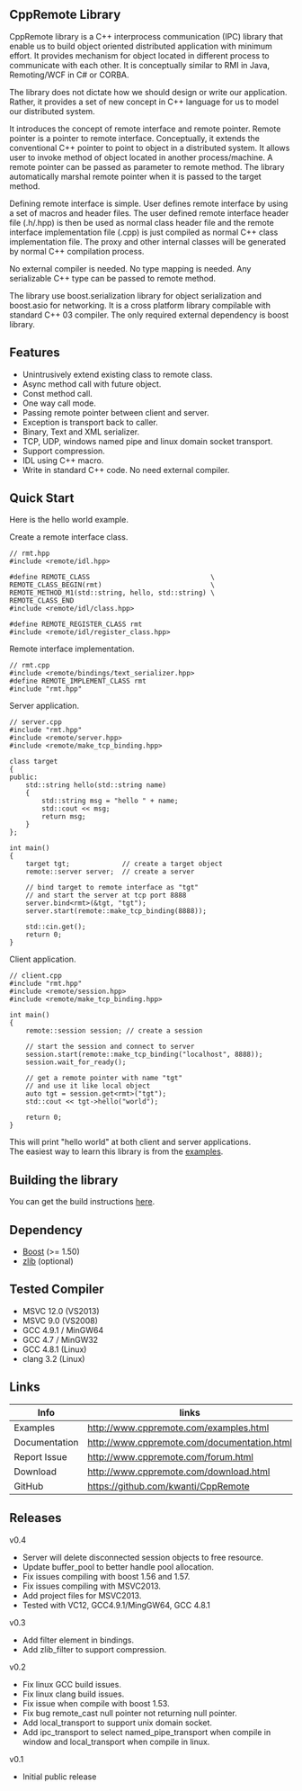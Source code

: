 CppRemote Library
---
CppRemote library is a C++ interprocess communication (IPC) library that enable us to build object oriented distributed application with minimum effort. It provides mechanism for object located in different process to communicate with each other. It is conceptually similar to RMI in Java, Remoting/WCF in C# or CORBA.

The library does not dictate how we should design or write our application. Rather, it provides a set of new concept in C++ language for us to model our distributed system.

It introduces the concept of remote interface and remote pointer. Remote pointer is a pointer to remote interface. Conceptually, it extends the conventional C++ pointer to point to object in a distributed system. It allows user to invoke method of object located in another process/machine. A remote pointer can be passed as parameter to remote method. The library automatically marshal remote pointer when it is passed to the target method.

Defining remote interface is simple. User defines remote interface by using a set of macros and header files. The user defined remote interface header file (.h/.hpp) is then be used as normal class header file and the remote interface implementation file (.cpp) is just compiled as normal C++ class implementation file. The proxy and other internal classes will be generated by normal C++ compilation process.

No external compiler is needed. No type mapping is needed. Any serializable C++ type can be passed to remote method.

The library use boost.serialization library for object serialization and boost.asio for networking. It is a cross platform library compilable with standard C++ 03 compiler. The only required external dependency is boost library.

Features
---
* Unintrusively extend existing class to remote class.
* Async method call with future object.
* Const method call.
* One way call mode.
* Passing remote pointer between client and server.
* Exception is transport back to caller.
* Binary, Text and XML serializer.
* TCP, UDP, windows named pipe and linux domain socket transport.
* Support compression.
* IDL using C++ macro.
* Write in standard C++ code. No need external compiler.

Quick Start
---
Here is the hello world example.

Create a remote interface class.
```
// rmt.hpp
#include <remote/idl.hpp>
 
#define REMOTE_CLASS                              \
REMOTE_CLASS_BEGIN(rmt)                           \
REMOTE_METHOD_M1(std::string, hello, std::string) \
REMOTE_CLASS_END
#include <remote/idl/class.hpp>
 
#define REMOTE_REGISTER_CLASS rmt
#include <remote/idl/register_class.hpp>
```

Remote interface implementation.
```
// rmt.cpp
#include <remote/bindings/text_serializer.hpp>
#define REMOTE_IMPLEMENT_CLASS rmt
#include "rmt.hpp"
```

Server application.
```
// server.cpp
#include "rmt.hpp"
#include <remote/server.hpp>
#include <remote/make_tcp_binding.hpp>
 
class target
{
public:
    std::string hello(std::string name)
    {
        std::string msg = "hello " + name;
        std::cout << msg;
        return msg;
    }
};
 
int main()
{
    target tgt;             // create a target object
    remote::server server;  // create a server
 
    // bind target to remote interface as "tgt"
    // and start the server at tcp port 8888
    server.bind<rmt>(&tgt, "tgt");
    server.start(remote::make_tcp_binding(8888));
 
    std::cin.get();
    return 0;
}
```

Client application.
```
// client.cpp
#include "rmt.hpp"
#include <remote/session.hpp>
#include <remote/make_tcp_binding.hpp>
 
int main()
{
    remote::session session; // create a session
 
    // start the session and connect to server
    session.start(remote::make_tcp_binding("localhost", 8888));
    session.wait_for_ready();
 
    // get a remote pointer with name "tgt"
    // and use it like local object
    auto tgt = session.get<rmt>("tgt");
    std::cout << tgt->hello("world");
 
    return 0;
}
```

This will print "hello world" at both client and server applications.  
The easiest way to learn this library is from the [examples](http://www.cppremote.com/examples.html).

Building the library
---
You can get the build instructions [here](http://www.cppremote.com/build.html).

Dependency
---
* [Boost](http://www.boost.org/) (>= 1.50)
* [zlib](http://www.zlib.net/) (optional)

Tested Compiler
---
* MSVC 12.0 (VS2013)
* MSVC 9.0 (VS2008)
* GCC 4.9.1 / MinGW64
* GCC 4.7 / MinGW32
* GCC 4.8.1 (Linux)
* clang 3.2 (Linux)

Links
---

| Info          | links
|---------------|--------------------------------------------
| Examples      | http://www.cppremote.com/examples.html
| Documentation | http://www.cppremote.com/documentation.html
| Report Issue  | http://www.cppremote.com/forum.html
| Download      | http://www.cppremote.com/download.html
| GitHub        | https://github.com/kwanti/CppRemote

Releases
---

v0.4

* Server will delete disconnected session objects to free resource.
* Update buffer_pool to better handle pool allocation.
* Fix issues compiling with boost 1.56 and 1.57.
* Fix issues compiling with MSVC2013.
* Add project files for MSVC2013.
* Tested with VC12, GCC4.9.1/MingGW64, GCC 4.8.1

v0.3

* Add filter element in bindings.
* Add zlib_filter to support compression.

v0.2

* Fix linux GCC build issues.
* Fix linux clang build issues.
* Fix issue when compile with boost 1.53.
* Fix bug remote_cast null pointer not returning null pointer.
* Add local_transport to support unix domain socket.
* Add ipc_transport to select named_pipe_transport when compile in window and local_transport when compile in linux.

v0.1

* Initial public release
